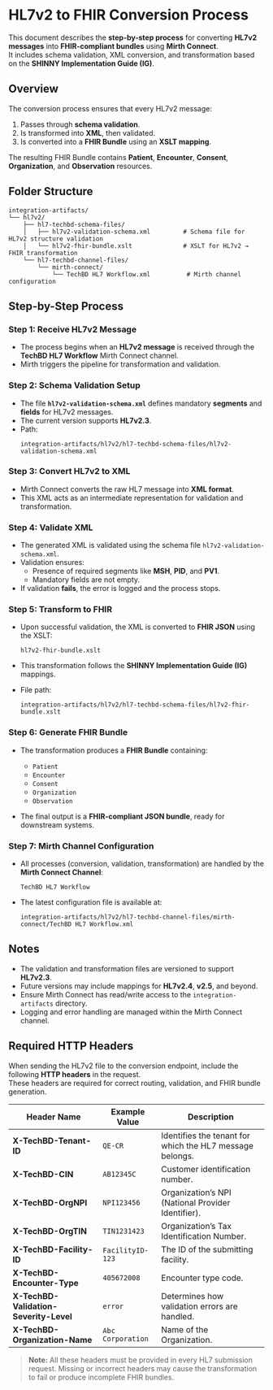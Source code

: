 # HL7v2 to FHIR Conversion Process

This document describes the **step-by-step process** for converting **HL7v2 messages** into **FHIR-compliant bundles** using **Mirth Connect**.  
It includes schema validation, XML conversion, and transformation based on the **SHINNY Implementation Guide (IG)**.



## Overview

The conversion process ensures that every HL7v2 message:
1. Passes through **schema validation**.
2. Is transformed into **XML**, then validated.
3. Is converted into a **FHIR Bundle** using an **XSLT mapping**.

The resulting FHIR Bundle contains **Patient**, **Encounter**, **Consent**, **Organization**, and **Observation** resources.



## Folder Structure

```
integration-artifacts/
└── hl7v2/
    ├── hl7-techbd-schema-files/
    │   ├── hl7v2-validation-schema.xml         # Schema file for HL7v2 structure validation
    │   └── hl7v2-fhir-bundle.xslt              # XSLT for HL7v2 → FHIR transformation
    └── hl7-techbd-channel-files/
        └── mirth-connect/
            └── TechBD HL7 Workflow.xml          # Mirth channel configuration
```

## Step-by-Step Process

### **Step 1: Receive HL7v2 Message**
- The process begins when an **HL7v2 message** is received through the **TechBD HL7 Workflow** Mirth Connect channel.
- Mirth triggers the pipeline for transformation and validation.



### **Step 2: Schema Validation Setup**
- The file **`hl7v2-validation-schema.xml`** defines mandatory **segments** and **fields** for HL7v2 messages.
- The current version supports **HL7v2.3**.
- Path:
  ```
  integration-artifacts/hl7v2/hl7-techbd-schema-files/hl7v2-validation-schema.xml
  ```



### **Step 3: Convert HL7v2 to XML**
- Mirth Connect converts the raw HL7 message into **XML format**.
- This XML acts as an intermediate representation for validation and transformation.



### **Step 4: Validate XML**
- The generated XML is validated using the schema file `hl7v2-validation-schema.xml`.
- Validation ensures:
  - Presence of required segments like **MSH**, **PID**, and **PV1**.
  - Mandatory fields are not empty.
- If validation **fails**, the error is logged and the process stops.



### **Step 5: Transform to FHIR**
- Upon successful validation, the XML is converted to **FHIR JSON** using the XSLT:
  ```
  hl7v2-fhir-bundle.xslt
  ```
- This transformation follows the **SHINNY Implementation Guide (IG)** mappings.

- File path:
  ```
  integration-artifacts/hl7v2/hl7-techbd-schema-files/hl7v2-fhir-bundle.xslt
  ```



### **Step 6: Generate FHIR Bundle**
- The transformation produces a **FHIR Bundle** containing:
  - `Patient`
  - `Encounter`
  - `Consent`
  - `Organization`
  - `Observation`

- The final output is a **FHIR-compliant JSON bundle**, ready for downstream systems.



### **Step 7: Mirth Channel Configuration**
- All processes (conversion, validation, transformation) are handled by the **Mirth Connect Channel**:
  ```
  TechBD HL7 Workflow
  ```
- The latest configuration file is available at:
  ```
  integration-artifacts/hl7v2/hl7-techbd-channel-files/mirth-connect/TechBD HL7 Workflow.xml
  ```



## Notes

- The validation and transformation files are versioned to support **HL7v2.3**.
- Future versions may include mappings for **HL7v2.4**, **v2.5**, and beyond.
- Ensure Mirth Connect has read/write access to the `integration-artifacts` directory.
- Logging and error handling are managed within the Mirth Connect channel.

## Required HTTP Headers

When sending the HL7v2 file to the conversion endpoint, include the following **HTTP headers** in the request.  
These headers are required for correct routing, validation, and FHIR bundle generation.

| Header Name | Example Value | Description |
|--------------|----------------|--------------|
| **X-TechBD-Tenant-ID** | `QE-CR` | Identifies the tenant for which the HL7 message belongs. |
| **X-TechBD-CIN** | `AB12345C` | Customer identification number. |
| **X-TechBD-OrgNPI** | `NPI123456` | Organization’s NPI (National Provider Identifier). |
| **X-TechBD-OrgTIN** | `TIN1231423` | Organization’s Tax Identification Number. |
| **X-TechBD-Facility-ID** | `FacilityID-123` | The ID of the submitting facility. |
| **X-TechBD-Encounter-Type** | `405672008` | Encounter type code. |
| **X-TechBD-Validation-Severity-Level** | `error` | Determines how validation errors are handled. |
| **X-TechBD-Organization-Name** | `Abc Corporation` | Name of the Organization. |

> **Note:** All these headers must be provided in every HL7 submission request. Missing or incorrect headers may cause the transformation to fail or produce incomplete FHIR bundles.
